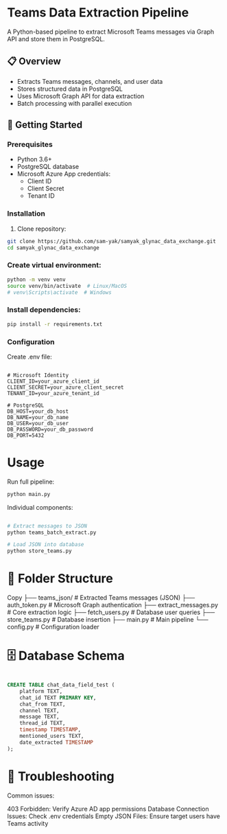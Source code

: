 # Teams Data Extraction Pipeline

A Python-based pipeline to extract Microsoft Teams messages via Graph API and store them in PostgreSQL.

## 📋 Overview
- Extracts Teams messages, channels, and user data
- Stores structured data in PostgreSQL
- Uses Microsoft Graph API for data extraction
- Batch processing with parallel execution

## 🚀 Getting Started

### Prerequisites
- Python 3.6+
- PostgreSQL database
- Microsoft Azure App credentials:
  - Client ID
  - Client Secret
  - Tenant ID

### Installation
1. Clone repository:
```bash
git clone https://github.com/sam-yak/samyak_glynac_data_exchange.git
cd samyak_glynac_data_exchange
```
### Create virtual environment:

```bash
python -m venv venv
source venv/bin/activate  # Linux/MacOS
# venv\Scripts\activate  # Windows
```
### Install dependencies:
```bash
pip install -r requirements.txt
```
### Configuration

Create .env file:

```env

# Microsoft Identity
CLIENT_ID=your_azure_client_id
CLIENT_SECRET=your_azure_client_secret
TENANT_ID=your_azure_tenant_id

# PostgreSQL
DB_HOST=your_db_host
DB_NAME=your_db_name
DB_USER=your_db_user
DB_PASSWORD=your_db_password
DB_PORT=5432
```
# Usage

Run full pipeline:

```bash
python main.py
```
Individual components:

```bash

# Extract messages to JSON
python teams_batch_extract.py

# Load JSON into database
python store_teams.py
```
# 📂 Folder Structure

Copy
├── teams_json/          # Extracted Teams messages (JSON)
├── auth_token.py        # Microsoft Graph authentication
├── extract_messages.py  # Core extraction logic
├── fetch_users.py       # Database user queries
├── store_teams.py       # Database insertion
├── main.py              # Main pipeline
└── config.py            # Configuration loader

# 🗄️ Database Schema

```sql

CREATE TABLE chat_data_field_test (
    platform TEXT,
    chat_id TEXT PRIMARY KEY,
    chat_from TEXT,
    channel TEXT,
    message TEXT,
    thread_id TEXT,
    timestamp TIMESTAMP,
    mentioned_users TEXT,
    date_extracted TIMESTAMP
);
```
# 🔧 Troubleshooting

Common issues:

403 Forbidden: Verify Azure AD app permissions
Database Connection Issues: Check .env credentials
Empty JSON Files: Ensure target users have Teams activity
